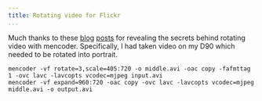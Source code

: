 ```yaml
---
title: Rotating video for Flickr
...
```


Much thanks to these [blog](http://blech.vox.com/library/post/rotate_video_for_flickr.html) [posts](http://www.hanselman.com/blog/HowToRotateAnAVIOrMPEGFileTakenInPortrait.aspx) for revealing the secrets behind rotating video with mencoder. Specifically, I had taken video on my D90 which needed to be rotated into portrait.

```console
mencoder -vf rotate=3,scale=405:720 -o middle.avi -oac copy -fafmttag 1 -ovc lavc -lavcopts vcodec=mjpeg input.avi
mencoder -vf expand=960:720 -oac copy -ovc lavc -lavcopts vcodec=mjpeg middle.avi -o output.avi
```
